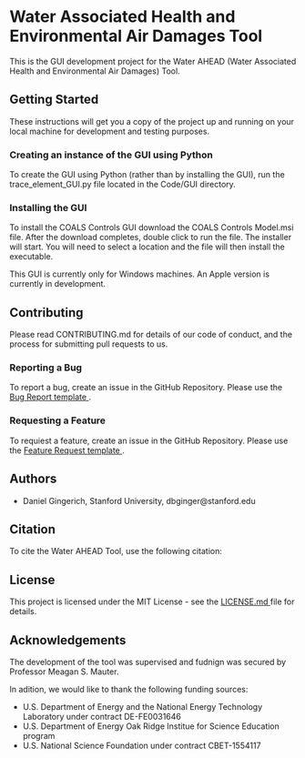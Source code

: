 # Water Associated Health and Environmental Air Damages Tool

This is the GUI development project for the Water AHEAD (Water Associated Health and Environmental Air Damages) Tool.

## Getting Started
These instructions will get you a copy of the project up and running on your local machine for development and testing purposes.

### Creating an instance of the GUI using Python
To create the GUI using Python (rather than by installing the GUI), run the trace_element_GUI.py file located in the Code/GUI directory.

### Installing the GUI 
To install the COALS Controls GUI download the COALS Controls Model.msi file.  After the download completes, double click to run the file.  The installer will start.  You will need to select a location and the file will then install the executable.

This GUI is currently only for Windows machines.  An Apple version is currently in development.

## Contributing

Please read CONTRIBUTING.md for details of our code of conduct, and the process for submitting pull requests to us.

### Reporting a Bug
To report a bug, create an issue in the GitHub Repository.  Please use the <a href="https://github.com/we3lab/water-ahead/issues/new?assignees=&labels=&template=bug_report.md&title="> Bug Report template </a>.

### Requesting a Feature
To requiest a feature, create an issue in the GitHub Repository.  Please use the <a href="https://github.com/we3lab/water-ahead/issues/new?assignees=&labels=&template=feature_request.md&title="> Feature Request template </a>.

## Authors
<ul> 
  <li> Daniel Gingerich, Stanford University, dbginger@stanford.edu </li>
  </ul>

## Citation
To cite the Water AHEAD Tool, use the following citation:


## License

This project is licensed under the MIT License - see the <a href="https://github.com/we3lab/coals_controls/blob/master/LICENSE"> LICENSE.md </a> file for details.

## Acknowledgements
The development of the tool was supervised and fudnign was secured by Professor Meagan S. Mauter.  

In adition, we would like to thank the following funding sources:  
<ul>
  <li> U.S. Department of Energy and the National Energy Technology Laboratory under contract DE-FE0031646 </li>
  <li> U.S. Department of Energy Oak Ridge Institue for Science Education program </li>
  <li> U.S. National Science Foundation under contract CBET-1554117 </li>
